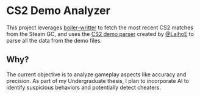 # CS2 Demo Analyzer
This project leverages [boiler-writter](https://github.com/akiver/boiler-writter) to fetch the most recent CS2 matches from the Steam GC, and uses the [CS2 demo parser](https://github.com/LaihoE/demoparser) created by [@LaihoE](https://github.com/LaihoE) to parse all the data from the demo files.

## Why?
The current objective is to analyze gameplay aspects like accuracy and precision. As part of my Undergraduate thesis, I plan to incorporate AI to identify suspicious behaviors and potentially detect cheaters.
